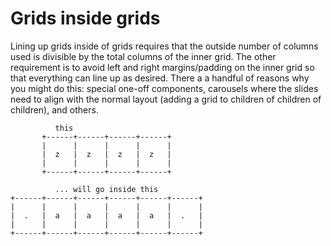 # Grids inside grids  
  
Lining up grids inside of grids requires that the outside number of columns used is divisible by the total columns of the inner grid. The other requirement is to avoid left and right margins/padding on the inner grid so that everything can line up as desired. There a a handful of reasons why you might do this: special one-off components, carousels where the slides need to align with the normal layout (adding a grid to children of children of children), and others.  
  
```  
          this  
       +------+------+------+------+  
       |      |      |      |      |  
       |  z   |  z   |  z   |  z   |  
       |      |      |      |      |  
       +------+------+------+------+  
  
          ... will go inside this  
+------+------+------+------+------+------+  
|      |      |      |      |      |      |  
|  .   |  a   |  a   |  a   |  a   |  .   |  
|      |      |      |      |      |      |  
+------+------+------+------+------+------+  
```  
  
